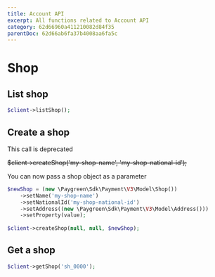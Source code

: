 ```yaml
---
title: Account API
excerpt: All functions related to Account API
category: 62d66960a411210082d84f35
parentDoc: 62d66ab6fa37b4008aa6fa5c
---
```


# Shop

## List shop

```php
$client->listShop();
```

## Create a shop

This call is deprecated

~~$client->createShop('my-shop-name', 'my-shop-national-id');~~

You can now pass a shop object as a parameter

```php
$newShop = (new \Paygreen\Sdk\Payment\V3\Model\Shop())
    ->setName('my-shop-name')
    ->setNationalId('my-shop-national-id')
    ->setAddress((new \Paygreen\Sdk\Payment\V3\Model\Address()))
    ->setProperty(value);
    
$client->createShop(null, null, $newShop);
```

## Get a shop

```php
$client->getShop('sh_0000');
```